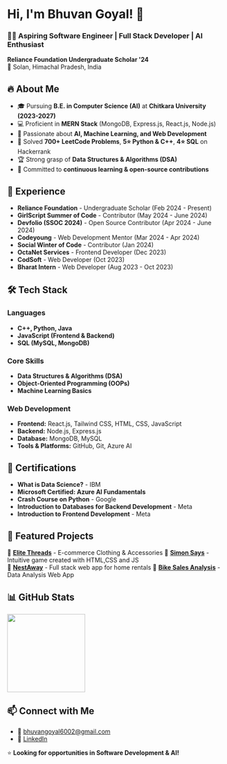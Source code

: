 # Hi, I'm Bhuvan Goyal! 🚀  

### 👨‍💻 Aspiring Software Engineer | Full Stack Developer | AI Enthusiast  

**Reliance Foundation Undergraduate Scholar '24**  
📍 Solan, Himachal Pradesh, India  

## 🔥 About Me  
- 🎓 Pursuing **B.E. in Computer Science (AI)** at **Chitkara University (2023-2027)**  
- 💻 Proficient in **MERN Stack** (MongoDB, Express.js, React.js, Node.js)  
- 🤖 Passionate about **AI, Machine Learning, and Web Development**  
- 🚀 Solved **700+ LeetCode Problems**, **5⭐ Python & C++**, **4⭐ SQL** on Hackerrank  
- 🏆 Strong grasp of **Data Structures & Algorithms (DSA)**  
- 📖 Committed to **continuous learning & open-source contributions**  

## 💼 Experience  
- **Reliance Foundation** - Undergraduate Scholar (Feb 2024 - Present)  
- **GirlScript Summer of Code** - Contributor (May 2024 - June 2024)  
- **Devfolio (SSOC 2024)** - Open Source Contributor (Apr 2024 - June 2024)  
- **Codeyoung** - Web Development Mentor (Mar 2024 - Apr 2024)  
- **Social Winter of Code** - Contributor (Jan 2024)  
- **OctaNet Services** - Frontend Developer (Dec 2023)  
- **CodSoft** - Web Developer (Oct 2023)  
- **Bharat Intern** - Web Developer (Aug 2023 - Oct 2023)  

## 🛠 Tech Stack  
### **Languages**  
- **C++, Python, Java**  
- **JavaScript (Frontend & Backend)**  
- **SQL (MySQL, MongoDB)**  

### **Core Skills**  
- **Data Structures & Algorithms (DSA)**  
- **Object-Oriented Programming (OOPs)**  
- **Machine Learning Basics**  

### **Web Development**  
- **Frontend:** React.js, Tailwind CSS, HTML, CSS, JavaScript  
- **Backend:** Node.js, Express.js  
- **Database:** MongoDB, MySQL  
- **Tools & Platforms:** GitHub, Git, Azure AI  

## 📜 Certifications  
- **What is Data Science?** - IBM  
- **Microsoft Certified: Azure AI Fundamentals**  
- **Crash Course on Python** - Google  
- **Introduction to Databases for Backend Development** - Meta  
- **Introduction to Frontend Development** - Meta  

## 🚀 Featured Projects  

🔹 [**Elite Threads**](https://github.com/Bhuvangoyal466/EliteThreads) - E-commerce Clothing & Accessories
🔹 [**Simon Says**](https://github.com/Bhuvangoyal466/Simon) - Intuitive game created with HTML,CSS and JS  
🔹 [**NestAway**](https://github.com/Bhuvangoyal466/NestAway) - Full stack web app for home rentals
🔹 [**Bike Sales Analysis**](https://github.com/Bhuvangoyal466/Bike-Sales) - Data Analysis Web App  

## 📊 GitHub Stats  

<a href="https://github.com/Bhuvangoyal466">
  <img height="180em" src="https://github-readme-stats.vercel.app/api/top-langs/?username=Bhuvangoyal466&layout=compact&langs_count=8&theme=radical"/>
</a>


## 📫 Connect with Me  
- 📧 bhuvangoyal6002@gmail.com  
- 🔗 [LinkedIn](https://www.linkedin.com/in/bhuvangoyal28)  

⭐ **Looking for opportunities in Software Development & AI!**  
